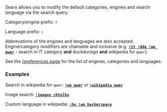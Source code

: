 
Searx allows you to modify the default categories, engines and search language via the search query.

Category/engine prefix: **`!`**

Language prefix: **`:`**

Abbrevations of the engines and languages are also accepted.
Engine/category modifiers are chainable and inclusive (e.g. [**`!it !ddg !wp qwer`**](https://searx.0x2a.tk/?q=%21it%20%21ddg%20%21wp%20qwer) - search in IT category **and** duckduckgo **and** wikipedia for `qwer`).

See the [/preferences page](https://searx.0x2a.tk/preferences) for the list of engines, categories and languages.

### Examples

Search in wikipedia for `qwer`: [**`!wp qwer`**](https://searx.0x2a.tk/?q=%21wp%20qwer) or [**`!wikipedia qwer`**](https://searx.0x2a.tk/?q=%21google%20qwer)

Image search: [**`!images chtulhu`**](https://searx.0x2a.tk/?q=%21images%20chtulhu)

Custom language in wikipedia: [**`:hu !wp hackerspace`**](https://searx.0x2a.tk/?q=%3Ahu%20%21go%20hsbp)